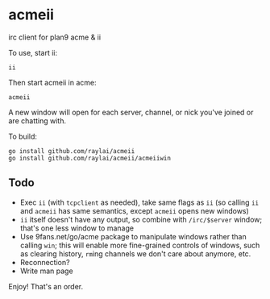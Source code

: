 # acmeii
irc client for plan9 acme & ii

To use, start ii:
```
ii
```

Then start acmeii in acme:
```
acmeii
```

A new window will open for each server, channel, or nick you've
joined or are chatting with.

To build:
```
go install github.com/raylai/acmeii
go install github.com/raylai/acmeii/acmeiiwin
```

## Todo

- Exec `ii` (with `tcpclient` as needed), take same flags as `ii`
(so calling `ii` and `acmeii` has same semantics, except `acmeii`
opens new windows)
- `ii` itself doesn't have any output, so combine with `/irc/$server`
window; that's one less window to manage
- Use 9fans.net/go/acme package to manipulate windows rather than
calling `win`; this will enable more fine-grained controls of
windows, such as clearing history, `rm`ing channels we don't care
about anymore, etc.
- Reconnection?
- Write man page

Enjoy! That's an order.
